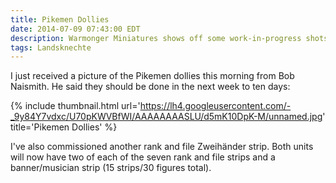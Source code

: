 ```yaml
---
title: Pikemen Dollies
date: 2014-07-09 07:43:00 EDT
description: Warmonger Miniatures shows off some work-in-progress shots of the Landsknecht Pikeniere (Pikemen) that have been comissioned from Bob Naismith.
tags: Landsknechte
---
```

I just received a picture of the Pikemen dollies this morning from Bob Naismith. He said they should be done in the next week to ten days:

{% include thumbnail.html url='https://lh4.googleusercontent.com/-_9y84Y7vdxc/U70pKWVBfWI/AAAAAAAASLU/d5mK10DpK-M/unnamed.jpg' title='Pikemen Dollies' %}

I've also commissioned another rank and file Zweihänder strip. Both units will now have two of each of the seven rank and file strips and a banner/musician strip (15 strips/30 figures total).